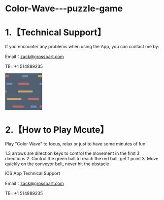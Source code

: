 # Color-Wave---puzzle-game

# 1.【Technical Support】

If you encounter any problems when using the App, you can contact me by:

Email：zack@grossbart.com

TEl: +1 514889235

![image](https://github.com/ARCKing/Color-Wave---puzzle-game/blob/master/icon-60%402x.png)

# 2.【How to Play Mcute】

Play "Color Wave" to focus, relax or just to have some minutes of fun.

1.3 arrows are direction keys to control the movement in the first 3 directions
2. Control the green ball to reach the red ball, get 1 point
3. Move quickly on the conveyor belt, never hit the obstacle


iOS App Technical Support

Email：zack@grossbart.com

TEl: +1 514889235
